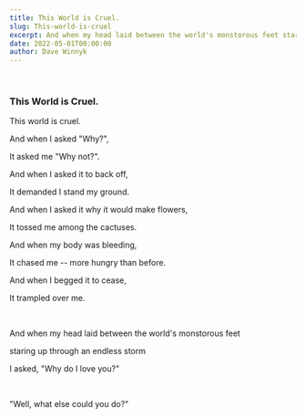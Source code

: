```yaml
---
title: This World is Cruel.
slug: This-world-is-cruel
excerpt: And when my head laid between the world's monstorous feet staring up through an endless storm I asked, "Why do I love you?" 
date: 2022-05-01T00:00:00
author: Dave Winnyk 
---
```

<br>

### This World is Cruel.

This world is cruel. 

And when I asked "Why?",

It asked me "Why not?". 

And when I asked it to back off,

It demanded I stand my ground. 

And when I asked it why it would make flowers,

It tossed me among the cactuses.

And when my body was bleeding, 

It chased me -- more hungry than before.

And when I begged it to cease, 

It trampled over me. 

<br>

And when my head laid between the world's monstorous feet 

staring up through an endless storm

I asked, "Why do I love you?" 

<br>

"Well, what else could you do?" 
